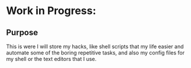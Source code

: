 # Work in Progress:

## Purpose
This is were I will store my hacks, like shell scripts that my life easier and automate some of the boring repetitive tasks, 
and also my config files for my shell or the text editors that I use.
